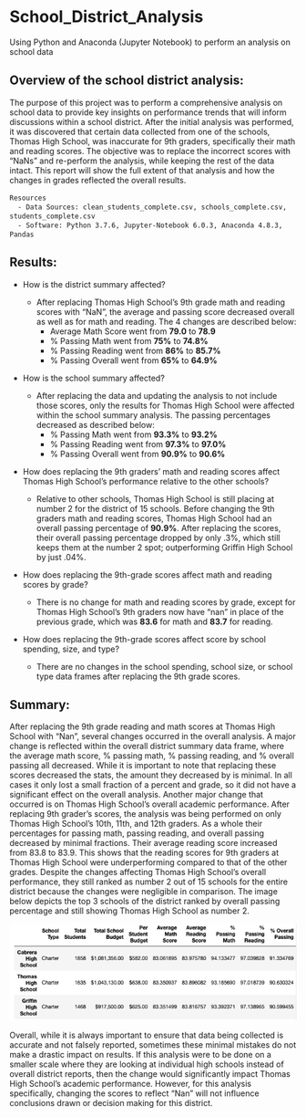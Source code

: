 # School_District_Analysis
Using Python and Anaconda (Jupyter Notebook) to perform an analysis on school data

## Overview of the school district analysis:
The purpose of this project was to perform a comprehensive analysis on school data to provide key insights on performance trends that will inform discussions within a school district. After the initial analysis was performed, it was discovered that certain data collected from one of the schools, Thomas High School, was inaccurate for 9th graders, specifically their math and reading scores. The objective was to replace the incorrect scores with “NaNs” and re-perform the analysis, while keeping the rest of the data intact. This report will show the full extent of that analysis and how the changes in grades reflected the overall results. 

    Resources
      - Data Sources: clean_students_complete.csv, schools_complete.csv, students_complete.csv
      - Software: Python 3.7.6, Jupyter-Notebook 6.0.3, Anaconda 4.8.3, Pandas

## Results:
- How is the district summary affected?
    - After replacing Thomas High School’s 9th grade math and reading scores with “NaN”, the average and passing score decreased overall as well as for math and    reading. The 4 changes are described below:
       -	Average Math Score went from **79.0** to **78.9**
       -	% Passing Math went from **75%** to **74.8%**
       -	% Passing Reading went from **86%** to **85.7%**
       -	% Passing Overall went from **65%** to **64.9%**

- How is the school summary affected?
  - After replacing the data and updating the analysis to not include those scores, only the results for Thomas High School were affected within the school summary analysis. The passing percentages decreased as described below:
     -	% Passing Math went from **93.3%** to **93.2%**
     -	% Passing Reading went from **97.3%** to **97.0%**
     -	% Passing Overall went from **90.9%** to **90.6%**

- How does replacing the 9th graders’ math and reading scores affect Thomas High School’s performance relative to the other schools?
  - Relative to other schools, Thomas High School is still placing at number 2 for the district of 15 schools. Before changing the 9th graders math and reading scores, Thomas High School had an overall passing percentage of **90.9%**. After replacing the scores, their overall passing percentage dropped by only .3%, which still keeps them at the number 2 spot; outperforming Griffin High School by just .04%. 

- How does replacing the 9th-grade scores affect math and reading scores by grade?
  - There is no change for math and reading scores by grade, except for Thomas High School’s 9th graders now have “nan” in place of the previous grade, which was **83.6** for math and **83.7** for reading. 

- How does replacing the 9th-grade scores affect score by school spending, size, and type?
  - There are no changes in the school spending, school size, or school type data frames after replacing the 9th grade scores. 

## Summary:
After replacing the 9th grade reading and math scores at Thomas High School with “Nan”, several changes occurred in the overall analysis. A major change is reflected within the overall district summary data frame, where the average math score, % passing math, % passing reading, and % overall passing all decreased. While it is important to note that replacing these scores decreased the stats, the amount they decreased by is minimal. In all cases it only lost a small fraction of a percent and grade, so it did not have a significant effect on the overall analysis. Another major change that occurred is on Thomas High School’s overall academic performance. After replacing 9th grader’s scores, the analysis was being performed on only Thomas High School’s 10th, 11th, and 12th graders. As a whole their percentages for passing math, passing reading, and overall passing decreased by minimal fractions. Their average reading score increased from 83.8 to 83.9. This shows that the reading scores for 9th graders at Thomas High School were underperforming compared to that of the other grades. Despite the changes affecting Thomas High School’s overall performance, they still ranked as number 2 out of 15 schools for the entire district because the changes were negligible in comparison. The image below depicts the top 3 schools of the district ranked by overall passing percentage and still showing Thomas High School as number 2. 

![alt text]( https://github.com/coconnell022/School_District_Analysis/blob/main/Images%20for%20README/Screen%20Shot%202020-10-18%20at%209.33.09%20PM.png?raw=true)

Overall, while it is always important to ensure that data being collected is accurate and not falsely reported, sometimes these minimal mistakes do not make a drastic impact on results. If this analysis were to be done on a smaller scale where they are looking at individual high schools instead of overall district reports, then the change would significantly impact Thomas High School’s academic performance. However, for this analysis specifically, changing the scores to reflect “Nan” will not influence conclusions drawn or decision making for this district. 






